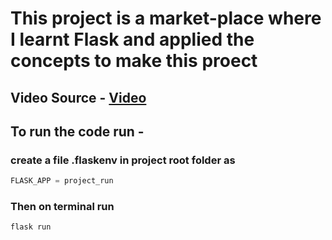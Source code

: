 # This project is a market-place where I learnt Flask and applied the concepts to make this proect

## Video Source - <a href ='https://www.youtube.com/watch?v=Qr4QMBUPxWo'>Video </a>

## To run the code run -

### create a file  .flaskenv  in project root folder as

```python
FLASK_APP = project_run
```

### Then on terminal run 
```bash
flask run
```
